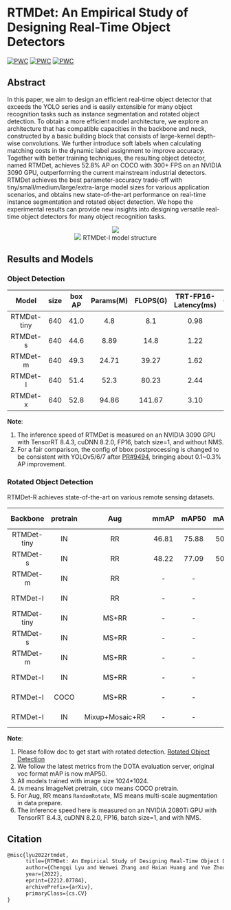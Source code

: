 # RTMDet: An Empirical Study of Designing Real-Time Object Detectors

[![PWC](https://img.shields.io/endpoint.svg?url=https://paperswithcode.com/badge/rtmdet-an-empirical-study-of-designing-real/real-time-instance-segmentation-on-mscoco)](https://paperswithcode.com/sota/real-time-instance-segmentation-on-mscoco?p=rtmdet-an-empirical-study-of-designing-real)
[![PWC](https://img.shields.io/endpoint.svg?url=https://paperswithcode.com/badge/rtmdet-an-empirical-study-of-designing-real/object-detection-in-aerial-images-on-dota-1)](https://paperswithcode.com/sota/object-detection-in-aerial-images-on-dota-1?p=rtmdet-an-empirical-study-of-designing-real)
[![PWC](https://img.shields.io/endpoint.svg?url=https://paperswithcode.com/badge/rtmdet-an-empirical-study-of-designing-real/object-detection-in-aerial-images-on-hrsc2016)](https://paperswithcode.com/sota/object-detection-in-aerial-images-on-hrsc2016?p=rtmdet-an-empirical-study-of-designing-real)

<!-- [ALGORITHM] -->

## Abstract

In this paper, we aim to design an efficient real-time object detector that exceeds the YOLO series and is easily extensible for many object recognition tasks such as instance segmentation and rotated object detection. To obtain a more efficient model architecture, we explore an architecture that has compatible capacities in the backbone and neck, constructed by a basic building block that consists of large-kernel depth-wise convolutions. We further introduce soft labels when calculating matching costs in the dynamic label assignment to improve accuracy. Together with better training techniques, the resulting object detector, named RTMDet, achieves 52.8% AP on COCO with 300+ FPS on an NVIDIA 3090 GPU, outperforming the current mainstream industrial detectors. RTMDet achieves the best parameter-accuracy trade-off with tiny/small/medium/large/extra-large model sizes for various application scenarios, and obtains new state-of-the-art performance on real-time instance segmentation and rotated object detection. We hope the experimental results can provide new insights into designing versatile real-time object detectors for many object recognition tasks.

<div align=center>
<img src="https://user-images.githubusercontent.com/12907710/208070055-7233a3d8-955f-486a-82da-b714b3c3bbd6.png"/>
</div>

<div align=center>
<img src="https://user-images.githubusercontent.com/27466624/204126145-cb4ff4f1-fb16-455e-96b5-17620081023a.jpg"/>
RTMDet-l model structure
</div>

## Results and Models

### Object Detection

|    Model    | size | box AP | Params(M) | FLOPS(G) | TRT-FP16-Latency(ms) |                       Config                        |                                                                                                                                                                 Download                                                                                                                                                                 |
| :---------: | :--: | :----: | :-------: | :------: | :------------------: | :-------------------------------------------------: | :--------------------------------------------------------------------------------------------------------------------------------------------------------------------------------------------------------------------------------------------------------------------------------------------------------------------------------------: |
| RTMDet-tiny | 640  |  41.0  |    4.8    |   8.1    |         0.98         | [config](./rtmdet_l_syncbn_fast_8xb32-300e_coco.py) | [model](https://download.openmmlab.com/mmyolo/v0/rtmdet/rtmdet_tiny_syncbn_fast_8xb32-300e_coco/rtmdet_tiny_syncbn_fast_8xb32-300e_coco_20230102_140117-dbb1dc83.pth) \| [log](https://download.openmmlab.com/mmyolo/v0/rtmdet/rtmdet_tiny_syncbn_fast_8xb32-300e_coco/rtmdet_tiny_syncbn_fast_8xb32-300e_coco_20230102_140117.log.json) |
|  RTMDet-s   | 640  |  44.6  |   8.89    |   14.8   |         1.22         | [config](./rtmdet_s_syncbn_fast_8xb32-300e_coco.py) |       [model](https://download.openmmlab.com/mmyolo/v0/rtmdet/rtmdet_s_syncbn_fast_8xb32-300e_coco/rtmdet_s_syncbn_fast_8xb32-300e_coco_20221230_182329-0a8c901a.pth) \| [log](https://download.openmmlab.com/mmyolo/v0/rtmdet/rtmdet_s_syncbn_fast_8xb32-300e_coco/rtmdet_s_syncbn_fast_8xb32-300e_coco_20221230_182329.log.json)       |
|  RTMDet-m   | 640  |  49.3  |   24.71   |  39.27   |         1.62         | [config](./rtmdet_m_syncbn_fast_8xb32-300e_coco.py) |       [model](https://download.openmmlab.com/mmyolo/v0/rtmdet/rtmdet_m_syncbn_fast_8xb32-300e_coco/rtmdet_m_syncbn_fast_8xb32-300e_coco_20230102_135952-40af4fe8.pth) \| [log](https://download.openmmlab.com/mmyolo/v0/rtmdet/rtmdet_m_syncbn_fast_8xb32-300e_coco/rtmdet_m_syncbn_fast_8xb32-300e_coco_20230102_135952.log.json)       |
|  RTMDet-l   | 640  |  51.4  |   52.3    |  80.23   |         2.44         | [config](./rtmdet_l_syncbn_fast_8xb32-300e_coco.py) |       [model](https://download.openmmlab.com/mmyolo/v0/rtmdet/rtmdet_l_syncbn_fast_8xb32-300e_coco/rtmdet_l_syncbn_fast_8xb32-300e_coco_20230102_135928-ee3abdc4.pth) \| [log](https://download.openmmlab.com/mmyolo/v0/rtmdet/rtmdet_l_syncbn_fast_8xb32-300e_coco/rtmdet_l_syncbn_fast_8xb32-300e_coco_20230102_135928.log.json)       |
|  RTMDet-x   | 640  |  52.8  |   94.86   |  141.67  |         3.10         | [config](./rtmdet_x_syncbn_fast_8xb32-300e_coco.py) |       [model](https://download.openmmlab.com/mmyolo/v0/rtmdet/rtmdet_x_syncbn_fast_8xb32-300e_coco/rtmdet_x_syncbn_fast_8xb32-300e_coco_20221231_100345-b85cd476.pth) \| [log](https://download.openmmlab.com/mmyolo/v0/rtmdet/rtmdet_x_syncbn_fast_8xb32-300e_coco/rtmdet_x_syncbn_fast_8xb32-300e_coco_20221231_100345.log.json)       |

**Note**:

1. The inference speed of RTMDet is measured on an NVIDIA 3090 GPU with TensorRT 8.4.3, cuDNN 8.2.0, FP16, batch size=1, and without NMS.
2. For a fair comparison, the config of bbox postprocessing is changed to be consistent with YOLOv5/6/7 after [PR#9494](https://github.com/open-mmlab/mmdetection/pull/9494), bringing about 0.1~0.3% AP improvement.

### Rotated Object Detection

RTMDet-R achieves state-of-the-art on various remote sensing datasets.

|  Backbone   | pretrain |       Aug       | mmAP  | mAP50 | mAP75 | Params(M) | FLOPS(G) | TRT-FP16-Latency(ms) |                                 Config                                 |         Download         |
| :---------: | :------: | :-------------: | :---: | :---: | :---: | :-------: | :------: | :------------------: | :--------------------------------------------------------------------: | :----------------------: |
| RTMDet-tiny |    IN    |       RR        | 46.81 | 75.88 | 50.08 |   4.88    |  20.45   |         4.40         |      [config](./rotate/rtmdet_tiny_syncbn_fast_1xb8-36e_dota.py)       | [model](<>) \| [log](<>) |
|  RTMDet-s   |    IN    |       RR        | 48.22 | 77.09 | 50.61 |   8.86    |  37.62   |         4.86         |        [config](./rotate/rtmdet_s_syncbn_fast_1xb8-36e_dota.py)        | [model](<>) \| [log](<>) |
|  RTMDet-m   |    IN    |       RR        |   -   |   -   |   -   |   24.67   |  99.76   |         7.82         |        [config](./rotate/rtmdet_m_syncbn_fast_1xb8-36e_dota.py)        | [model](<>) \| [log](<>) |
|  RTMDet-l   |    IN    |       RR        |   -   |   -   |   -   |   52.27   |  204.21  |        10.82         |        [config](./rotate/rtmdet_l_syncbn_fast_1xb8-36e_dota.py)        | [model](<>) \| [log](<>) |
| RTMDet-tiny |    IN    |      MS+RR      |   -   |   -   |   -   |   4.88    |  20.45   |         4.40         |     [config](./rotate/rtmdet_tiny_syncbn_fast_1xb8-36e_dota_ms.py)     | [model](<>) \| [log](<>) |
|  RTMDet-s   |    IN    |      MS+RR      |   -   |   -   |   -   |   8.86    |  37.62   |         4.86         |      [config](./rotate/rtmdet_s_syncbn_fast_1xb8-36e_dota_ms.py)       | [model](<>) \| [log](<>) |
|  RTMDet-m   |    IN    |      MS+RR      |   -   |   -   |   -   |   24.67   |  99.76   |         7.82         |      [config](./rotate/rtmdet_m_syncbn_fast_1xb8-36e_dota_ms.py)       | [model](<>) \| [log](<>) |
|  RTMDet-l   |    IN    |      MS+RR      |   -   |   -   |   -   |   52.27   |  204.21  |        10.82         |      [config](./rotate/rtmdet_l_syncbn_fast_1xb8-36e_dota_ms.py)       | [model](<>) \| [log](<>) |
|  RTMDet-l   |   COCO   |      MS+RR      |   -   |   -   |   -   |   52.27   |  204.21  |        10.82         | [config](./rotate/rtmdet-r_l_pretrain_syncbn_fast_1xb8_36e_dota_ms.py) | [model](<>) \| [log](<>) |
|  RTMDet-l   |    IN    | Mixup+Mosaic+RR |   -   |   -   |   -   |   52.27   |  204.21  |        10.82         |      [config](./rotate/rtmdet-r_l_syncbn_fast_1xb8_100e_dota.py)       | [model](<>) \| [log](<>) |

**Note**:

1. Please follow doc to get start with rotated detection. [Rotated Object Detection](../../docs/zh_cn/user_guides/rotated_detection.md)
2. We follow the latest metrics from the DOTA evaluation server, original voc format mAP is now mAP50.
3. All models trained with image size 1024\*1024.
4. `IN` means ImageNet pretrain, `COCO` means COCO pretrain.
5. For Aug, RR means `RandomRotate`, MS means multi-scale augmentation in data prepare.
6. The inference speed here is measured on an NVIDIA 2080Ti GPU with TensorRT 8.4.3, cuDNN 8.2.0, FP16, batch size=1, and with NMS.

## Citation

```latex
@misc{lyu2022rtmdet,
      title={RTMDet: An Empirical Study of Designing Real-Time Object Detectors},
      author={Chengqi Lyu and Wenwei Zhang and Haian Huang and Yue Zhou and Yudong Wang and Yanyi Liu and Shilong Zhang and Kai Chen},
      year={2022},
      eprint={2212.07784},
      archivePrefix={arXiv},
      primaryClass={cs.CV}
}
```
